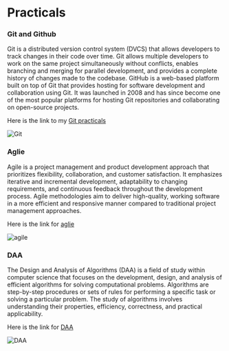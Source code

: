 # Practicals

### Git and Github
Git is a distributed version control system (DVCS) that allows developers to track changes in their code over time.  Git allows multiple developers to work on the same project simultaneously without conflicts, enables branching and merging for parallel development, and provides a complete history of changes made to the codebase.
GitHub is a web-based platform built on top of Git that provides hosting for software development and collaboration using Git. It was launched in 2008 and has since become one of the most popular platforms for hosting Git repositories and collaborating on open-source projects.

Here is the link to my [Git practicals](https://github.com/Hitashikankran/gitlab)

![Git](https://miro.medium.com/v2/resize:fit:1400/1*mtsk3fQ_BRemFidhkel3dA.png)

### Aglie
Agile is a project management and product development approach that prioritizes flexibility, collaboration, and customer satisfaction. It emphasizes iterative and incremental development, adaptability to changing requirements, and continuous feedback throughout the development process. Agile methodologies aim to deliver high-quality, working software in a more efficient and responsive manner compared to traditional project management approaches.



Here is the link for [aglie](https://github.com/Hitashikankran/sem4Practicals/tree/aglie-practicals)

![agile](https://www.nvisia.com/hubfs/agile-methodology-chicago.png)

### DAA
The Design and Analysis of Algorithms (DAA) is a field of study within computer science that focuses on the development, design, and analysis of efficient algorithms for solving computational problems. Algorithms are step-by-step procedures or sets of rules for performing a specific task or solving a particular problem. The study of algorithms involves understanding their properties, efficiency, correctness, and practical applicability.

Here is the link for [DAA](https://github.com/Hitashikankran/DAA1)

![DAA](https://static.javatpoint.com/tutorial/daa/images/daa-tutorial.png)


